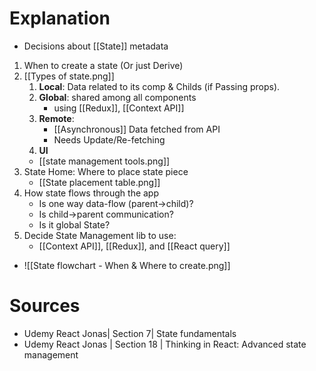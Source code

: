 # Explanation
- Decisions about [[State]] metadata
1. When to create a state (Or just Derive)
2. [[Types of state.png]] 
	1. **Local**: Data related to its comp & Childs (if Passing props).
	2. **Global**: shared among all components
		- using [[Redux]], [[Context API]]
	3. **Remote**: 
		- [[Asynchronous]] Data fetched from API
		- Needs Update/Re-fetching
	4. **UI**
	- [[state management tools.png]]
3. State Home: Where to place state piece
	- [[State placement table.png]]
4. How state flows through the app
	- Is one way data-flow (parent->child)?
	- Is child->parent communication?
	- Is it global State?
5. Decide State Management lib to use:
	- [[Context API]], [[Redux]], and [[React query]]
- ![[State flowchart - When & Where to create.png]]

# Sources

- Udemy React Jonas| Section 7| State fundamentals
- Udemy React Jonas | Section 18 | Thinking in React: Advanced state management
